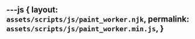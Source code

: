---js
{
  layout:    `assets/scripts/js/paint_worker.njk`,
  permalink: `assets/scripts/js/paint_worker.min.js`,
}
---
